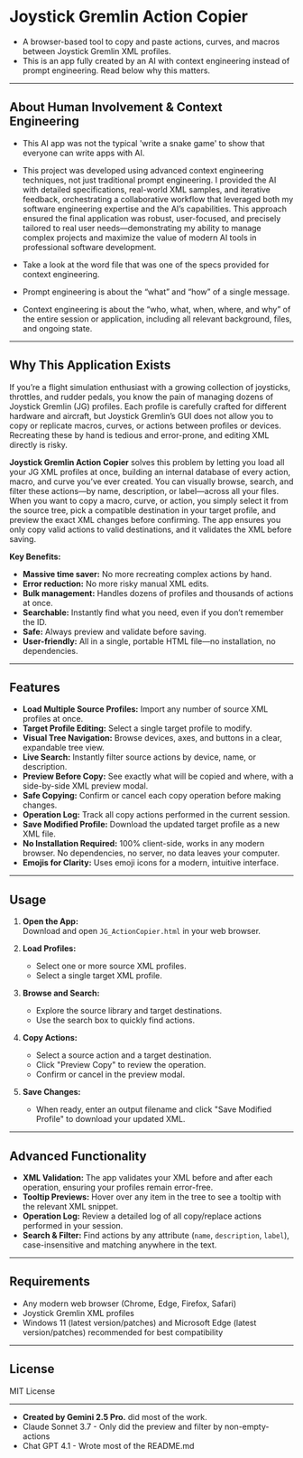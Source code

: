 # Joystick Gremlin Action Copier

- A browser-based tool to copy and paste actions, curves, and macros between Joystick Gremlin XML profiles.
- This is an app fully created by an AI with context engineering instead of prompt engineering.  Read below why this matters.

---

## About Human Involvement & Context Engineering

- This AI app was not the typical 'write a snake game' to show that everyone can write apps with AI.

- This project was developed using advanced context engineering techniques, not just traditional prompt engineering. I provided the AI with detailed specifications, real-world XML samples, and iterative feedback, orchestrating a collaborative workflow that leveraged both my software engineering expertise and the AI’s capabilities. This approach ensured the final application was robust, user-focused, and precisely tailored to real user needs—demonstrating my ability to manage complex projects and maximize the value of modern AI tools in professional software development.

- Take a look at the word file that was one of the specs provided for context engineering.

- Prompt engineering is about the “what” and “how” of a single message.
  
- Context engineering is about the “who, what, when, where, and why” of the entire session or application, including all relevant background, files, and ongoing state.

---

## Why This Application Exists

If you’re a flight simulation enthusiast with a growing collection of joysticks, throttles, and rudder pedals, you know the pain of managing dozens of Joystick Gremlin (JG) profiles. Each profile is carefully crafted for different hardware and aircraft, but Joystick Gremlin’s GUI does not allow you to copy or replicate macros, curves, or actions between profiles or devices. Recreating these by hand is tedious and error-prone, and editing XML directly is risky.

**Joystick Gremlin Action Copier** solves this problem by letting you load all your JG XML profiles at once, building an internal database of every action, macro, and curve you’ve ever created. You can visually browse, search, and filter these actions—by name, description, or label—across all your files. When you want to copy a macro, curve, or action, you simply select it from the source tree, pick a compatible destination in your target profile, and preview the exact XML changes before confirming. The app ensures you only copy valid actions to valid destinations, and it validates the XML before saving.

**Key Benefits:**
- **Massive time saver:** No more recreating complex actions by hand.
- **Error reduction:** No more risky manual XML edits.
- **Bulk management:** Handles dozens of profiles and thousands of actions at once.
- **Searchable:** Instantly find what you need, even if you don’t remember the ID.
- **Safe:** Always preview and validate before saving.
- **User-friendly:** All in a single, portable HTML file—no installation, no dependencies.

---

## Features

- **Load Multiple Source Profiles:** Import any number of source XML profiles at once.
- **Target Profile Editing:** Select a single target profile to modify.
- **Visual Tree Navigation:** Browse devices, axes, and buttons in a clear, expandable tree view.
- **Live Search:** Instantly filter source actions by device, name, or description.
- **Preview Before Copy:** See exactly what will be copied and where, with a side-by-side XML preview modal.
- **Safe Copying:** Confirm or cancel each copy operation before making changes.
- **Operation Log:** Track all copy actions performed in the current session.
- **Save Modified Profile:** Download the updated target profile as a new XML file.
- **No Installation Required:** 100% client-side, works in any modern browser. No dependencies, no server, no data leaves your computer.
- **Emojis for Clarity:** Uses emoji icons for a modern, intuitive interface.

---

## Usage

1. **Open the App:**  
   Download and open `JG_ActionCopier.html` in your web browser.

2. **Load Profiles:**  
   - Select one or more source XML profiles.
   - Select a single target XML profile.

3. **Browse and Search:**  
   - Explore the source library and target destinations.
   - Use the search box to quickly find actions.

4. **Copy Actions:**  
   - Select a source action and a target destination.
   - Click "Preview Copy" to review the operation.
   - Confirm or cancel in the preview modal.

5. **Save Changes:**  
   - When ready, enter an output filename and click "Save Modified Profile" to download your updated XML.

---

## Advanced Functionality

- **XML Validation:** The app validates your XML before and after each operation, ensuring your profiles remain error-free.
- **Tooltip Previews:** Hover over any item in the tree to see a tooltip with the relevant XML snippet.
- **Operation Log:** Review a detailed log of all copy/replace actions performed in your session.
- **Search & Filter:** Find actions by any attribute (`name`, `description`, `label`), case-insensitive and matching anywhere in the text.

---

## Requirements

- Any modern web browser (Chrome, Edge, Firefox, Safari)
- Joystick Gremlin XML profiles
- Windows 11 (latest version/patches) and Microsoft Edge (latest version/patches) recommended for best compatibility

---

## License

MIT License

---

- **Created by Gemini 2.5 Pro.** did most of the work.
- Claude Sonnet 3.7 - Only did the preview and filter by non-empty-actions
- Chat GPT 4.1 - Wrote most of the README.md 
